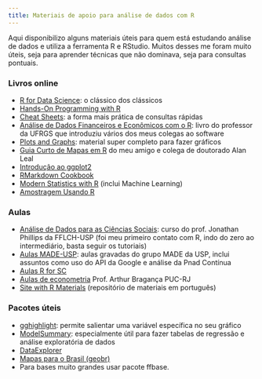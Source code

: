 ```yaml
---
title: Materiais de apoio para análise de dados com R
---
```


Aqui disponibilizo alguns materiais úteis para quem está estudando análise de dados e utiliza a ferramenta R e RStudio. Muitos desses me foram muito úteis, seja para aprender técnicas que não dominava, seja para consultas pontuais.

### Livros online
- [R for Data Science](https://r4ds.had.co.nz/): o clássico dos clássicos
- [Hands-On Programming with R](https://rstudio-education.github.io/hopr/)
- [Cheat Sheets](https://www.rstudio.com/resources/cheatsheets/): a forma mais prática de consultas rápidas
- [Análise de Dados Financeiros e Econômicos com o R](https://www.msperlin.com/adfeR/index.html): livro do professor da UFRGS que introduziu vários dos meus colegas ao software
- [Plots and Graphs](https://github.com/Z3tt/OutlierConf2021/): material super completo para fazer gráficos
- [Guia Curto de Mapas em R](https://alanleal-econ.com/index.php/guia-curto-de-mapas-no-r/) do meu amigo e colega de doutorado Alan Leal
- [Introdução ao ggplot2](https://opencodecom.net/post/2021-08-22-introducao-ao-ggplot2/)
- [RMarkdown Cookbook](https://bookdown.org/yihui/rmarkdown-cookbook/kable.html)
- [Modern Statistics with R](https://www.modernstatisticswithr.com/) (inclui Machine Learning)
- [Amostragem Usando R](https://amostragemcomr.github.io/livro/)

### Aulas
- [Análise de Dados para as Ciências Sociais](https://jonnyphillips.github.io/Ciencia_de_Dados/): curso do prof. Jonathan Phillips da FFLCH-USP (foi meu primeiro contato com R, indo do zero ao intermediário, basta seguir os tutoriais)
- [Aulas MADE-USP](https://www.youtube.com/watch?v=g_o3a2tgmu0): aulas gravadas do grupo MADE da USP, inclui assuntos como uso do API da Google e análise da Pnad Contínua
- [Aulas R for SC](https://preview.carpentries.org/r-socialsci/)
- [Aulas de econometria](https://arthurbraganca.com/econometria/) Prof. Arthur Bragança PUC-RJ
- [Site with R Materials](https://materiais-estudo-r.netlify.app/) (repositório de materiais em português)

### Pacotes úteis
- [gghighlight](https://yutannihilation.github.io/gghighlight/articles/gghighlight.html): permite salientar uma variável específica no seu gráfico
- [ModelSummary](https://github.com/vincentarelbundock/modelsummary): especialmente útil para fazer tabelas de regressão e análise exploratória de dados
- [DataExplorer](https://boxuancui.github.io/DataExplorer/articles/dataexplorer-intro.html) 
- [Mapas para o Brasil (geobr)](https://github.com/ipeaGIT/geobr)
- Para bases muito grandes usar pacote ffbase.
